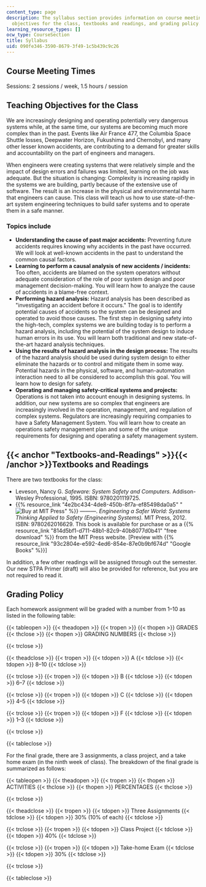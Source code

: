 ```yaml
---
content_type: page
description: The syllabus section provides information on course meeting times, teaching
  objectives for the class, textbooks and readings, and grading policy.
learning_resource_types: []
ocw_type: CourseSection
title: Syllabus
uid: 090fe346-3590-8679-3f49-1c5b439c9c26
---
```


Course Meeting Times
--------------------

Sessions: 2 sessions / week, 1.5 hours / session

Teaching Objectives for the Class
---------------------------------

We are increasingly designing and operating potentially very dangerous systems while, at the same time, our systems are becoming much more complex than in the past. Events like Air France 477, the Columbia Space Shuttle losses, Deepwater Horizon, Fukushima and Chernobyl, and many other lesser known accidents, are contributing to a demand for greater skills and accountability on the part of engineers and managers.

When engineers were creating systems that were relatively simple and the impact of design errors and failures was limited, learning on the job was adequate. But the situation is changing: Complexity is increasing rapidly in the systems we are building, partly because of the extensive use of software. The result is an increase in the physical and environmental harm that engineers can cause. This class will teach us how to use state-of-the-art system engineering techniques to build safer systems and to operate them in a safe manner.

### Topics include

*   **Understanding the cause of past major accidents:** Preventing future accidents requires knowing why accidents in the past have occurred. We will look at well-known accidents in the past to understand the common causal factors.
*   **Learning to perform a causal analysis of new accidents / incidents:** Too often, accidents are blamed on the system operators without adequate consideration of the role of poor system design and poor management decision-making. You will learn how to analyze the cause of accidents in a blame-free context.
*   **Performing hazard analysis:** Hazard analysis has been described as "investigating an accident before it occurs." The goal is to identify potential causes of accidents so the system can be designed and operated to avoid those causes. The first step in designing safety into the high-tech, complex systems we are building today is to perform a hazard analysis, including the potential of the system design to induce human errors in its use. You will learn both traditional and new state-of-the-art hazard analysis techniques.
*   **Using the results of hazard analysis in the design process:** The results of the hazard analysis should be used during system design to either eliminate the hazards or to control and mitigate them in some way. Potential hazards in the physical, software, and human-automation interaction need to all be considered to accomplish this goal. You will learn how to design for safety.
*   **Operating and managing safety-critical systems and projects:** Operations is not taken into account enough in designing systems. In addition, our new systems are so complex that engineers are increasingly involved in the operation, management, and regulation of complex systems. Regulators are increasingly requiring companies to have a Safety Management System. You will learn how to create an operations safety management plan and some of the unique requirements for designing and operating a safety management system.

{{< anchor "Textbooks-and-Readings" >}}{{< /anchor >}}Textbooks and Readings
----------------------------------------------------------------------------

There are two textbooks for the class:

*   Leveson, Nancy G. _Safeware: System Safety and Computers._ Addison-Wesley Professional, 1995. ISBN: 9780201119725.
*   {{% resource_link "4e2bc434-4de8-450b-8f7a-ef85498da0a5" "![Buy at MIT Press](/images/mp_logo.gif)" %}} ———. _Engineering a Safer World: Systems Thinking Applied to Safety (Engineering Systems)._ MIT Press, 2012. ISBN: 9780262016629. This book is available for purchase or as a {{% resource_link "814d5bf1-d711-48b1-82c9-40b8077d0b41" "free download" %}} from the MIT Press website. \[Preview with {{% resource_link "93c2804e-e592-4ed6-854e-87e0b9bf674d" "Google Books" %}}\]

In addition, a few other readings will be assigned through out the semester. Our new STPA Primer (draft) will also be provided for reference, but you are not required to read it.

Grading Policy
--------------

Each homework assignment will be graded with a number from 1–10 as listed in the following table:

{{< tableopen >}}
{{< theadopen >}}
{{< tropen >}}
{{< thopen >}}
GRADES
{{< thclose >}}
{{< thopen >}}
GRADING NUMBERS
{{< thclose >}}

{{< trclose >}}

{{< theadclose >}}
{{< tropen >}}
{{< tdopen >}}
A
{{< tdclose >}}
{{< tdopen >}}
8–10
{{< tdclose >}}

{{< trclose >}}
{{< tropen >}}
{{< tdopen >}}
B
{{< tdclose >}}
{{< tdopen >}}
6–7
{{< tdclose >}}

{{< trclose >}}
{{< tropen >}}
{{< tdopen >}}
C
{{< tdclose >}}
{{< tdopen >}}
4–5
{{< tdclose >}}

{{< trclose >}}
{{< tropen >}}
{{< tdopen >}}
F
{{< tdclose >}}
{{< tdopen >}}
1–3
{{< tdclose >}}

{{< trclose >}}

{{< tableclose >}}

For the final grade, there are 3 assignments, a class project, and a take home exam (in the ninth week of class). The breakdown of the final grade is summarized as follows:

{{< tableopen >}}
{{< theadopen >}}
{{< tropen >}}
{{< thopen >}}
ACTIVITIES
{{< thclose >}}
{{< thopen >}}
PERCENTAGES
{{< thclose >}}

{{< trclose >}}

{{< theadclose >}}
{{< tropen >}}
{{< tdopen >}}
Three Assignments
{{< tdclose >}}
{{< tdopen >}}
30% (10% of each)
{{< tdclose >}}

{{< trclose >}}
{{< tropen >}}
{{< tdopen >}}
Class Project
{{< tdclose >}}
{{< tdopen >}}
40%
{{< tdclose >}}

{{< trclose >}}
{{< tropen >}}
{{< tdopen >}}
Take-home Exam
{{< tdclose >}}
{{< tdopen >}}
30%
{{< tdclose >}}

{{< trclose >}}

{{< tableclose >}}